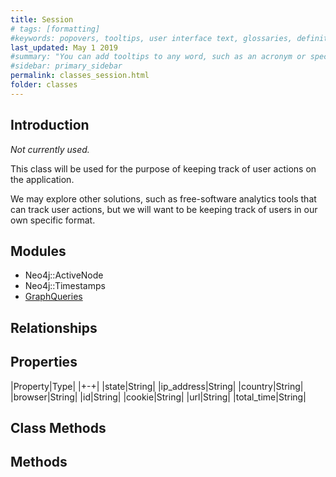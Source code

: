 ```yaml
---
title: Session
# tags: [formatting]
#keywords: popovers, tooltips, user interface text, glossaries, definitions
last_updated: May 1 2019
#summary: "You can add tooltips to any word, such as an acronym or specialized term. Tooltips work well for glossary definitions, because you don't have to keep repeating the definition, nor do you assume the reader already knows the word's meaning."
#sidebar: primary_sidebar
permalink: classes_session.html
folder: classes
---
```


## Introduction

*Not currently used.*

This class will be used for the purpose of keeping track of user actions on the application.

We may explore other solutions, such as free-software analytics tools that can track user actions, but we will want to be keeping track of users in our own specific format.

## Modules

* Neo4j::ActiveNode
* Neo4j::Timestamps
* [GraphQueries](/modules_graph_queries.html)

## Relationships

## Properties

|Property|Type|
|+-+|
|state|String|
|ip_address|String|
|country|String|
|browser|String|
|id|String|
|cookie|String|
|url|String|
|total_time|String|

## Class Methods

## Methods
